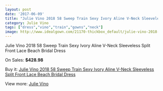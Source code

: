 ```yaml
---
layout: post
date: '2017-06-09'
title: "Julie Vino 2018 58 Sweep Train Sexy Ivory Aline V-Neck Sleeveless Split Front Lace Beach Bridal Dress"
category: Julie Vino
tags: ["dress","vino","train","gowns","neck"]
image: http://www.idealgown.com/21170-thickbox_default/julie-vino-2018-58-sweep-train-sexy-ivory-aline-v-neck-sleeveless-split-front-lace-beach-bridal-dress.jpg
---
```

Julie Vino 2018 58 Sweep Train Sexy Ivory Aline V-Neck Sleeveless Split Front Lace Beach Bridal Dress

On Sales: **$428.98**
<a href="https://www.idealgown.com/en/julie-vino/7921-julie-vino-2018-58-sweep-train-sexy-ivory-aline-v-neck-sleeveless-split-front-lace-beach-bridal-dress.html"><amp-img layout="responsive" width="600" height="600" src="//www.idealgown.com/21170-thickbox_default/julie-vino-2018-58-sweep-train-sexy-ivory-aline-v-neck-sleeveless-split-front-lace-beach-bridal-dress.jpg" alt="Julie Vino 2018 58 Sweep Train Sexy Ivory Aline V-Neck Sleeveless Split Front Lace Beach Bridal Dress 0" /></a>
<a href="https://www.idealgown.com/en/julie-vino/7921-julie-vino-2018-58-sweep-train-sexy-ivory-aline-v-neck-sleeveless-split-front-lace-beach-bridal-dress.html"><amp-img layout="responsive" width="600" height="600" src="//www.idealgown.com/21173-thickbox_default/julie-vino-2018-58-sweep-train-sexy-ivory-aline-v-neck-sleeveless-split-front-lace-beach-bridal-dress.jpg" alt="Julie Vino 2018 58 Sweep Train Sexy Ivory Aline V-Neck Sleeveless Split Front Lace Beach Bridal Dress 1" /></a>
<a href="https://www.idealgown.com/en/julie-vino/7921-julie-vino-2018-58-sweep-train-sexy-ivory-aline-v-neck-sleeveless-split-front-lace-beach-bridal-dress.html"><amp-img layout="responsive" width="600" height="600" src="//www.idealgown.com/21172-thickbox_default/julie-vino-2018-58-sweep-train-sexy-ivory-aline-v-neck-sleeveless-split-front-lace-beach-bridal-dress.jpg" alt="Julie Vino 2018 58 Sweep Train Sexy Ivory Aline V-Neck Sleeveless Split Front Lace Beach Bridal Dress 2" /></a>
<a href="https://www.idealgown.com/en/julie-vino/7921-julie-vino-2018-58-sweep-train-sexy-ivory-aline-v-neck-sleeveless-split-front-lace-beach-bridal-dress.html"><amp-img layout="responsive" width="600" height="600" src="//www.idealgown.com/21171-thickbox_default/julie-vino-2018-58-sweep-train-sexy-ivory-aline-v-neck-sleeveless-split-front-lace-beach-bridal-dress.jpg" alt="Julie Vino 2018 58 Sweep Train Sexy Ivory Aline V-Neck Sleeveless Split Front Lace Beach Bridal Dress 3" /></a>

Buy it: [Julie Vino 2018 58 Sweep Train Sexy Ivory Aline V-Neck Sleeveless Split Front Lace Beach Bridal Dress](https://www.idealgown.com/en/julie-vino/7921-julie-vino-2018-58-sweep-train-sexy-ivory-aline-v-neck-sleeveless-split-front-lace-beach-bridal-dress.html "Julie Vino 2018 58 Sweep Train Sexy Ivory Aline V-Neck Sleeveless Split Front Lace Beach Bridal Dress")

View more: [Julie Vino](https://www.idealgown.com/en/151-julie-vino "Julie Vino")
